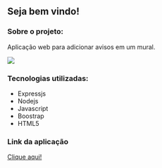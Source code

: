 <h2>Seja bem vindo!</h2>
<h3>Sobre o projeto:</h3>
<p>
  Aplicação web para adicionar avisos em um mural.
</p>
<img src="ezgif.com-gif-maker (1).gif"/>
<h3>Tecnologias utilizadas:</h3>
<ul>
  <li>
    Expressjs 
  </li>
  <li>
    Nodejs 
  </li>
  <li>
    Javascript 
  </li>
  <li>
    Boostrap
  </li>
  <li>
    HTML5
  </li>
</ul>
<h3>Link da aplicação</h3>
<a href="https://gamegenius.netlify.app/">Clique aqui!</a>
